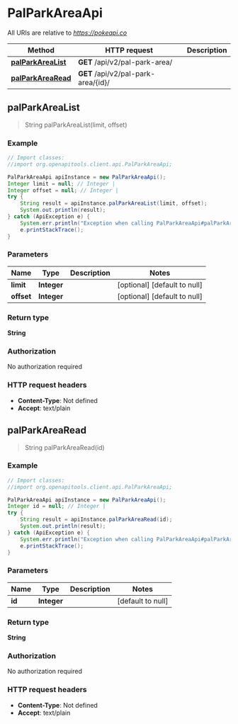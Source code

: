 # PalParkAreaApi

All URIs are relative to *https://pokeapi.co*

Method | HTTP request | Description
------------- | ------------- | -------------
[**palParkAreaList**](PalParkAreaApi.md#palParkAreaList) | **GET** /api/v2/pal-park-area/ | 
[**palParkAreaRead**](PalParkAreaApi.md#palParkAreaRead) | **GET** /api/v2/pal-park-area/{id}/ | 



## palParkAreaList

> String palParkAreaList(limit, offset)



### Example

```java
// Import classes:
//import org.openapitools.client.api.PalParkAreaApi;

PalParkAreaApi apiInstance = new PalParkAreaApi();
Integer limit = null; // Integer | 
Integer offset = null; // Integer | 
try {
    String result = apiInstance.palParkAreaList(limit, offset);
    System.out.println(result);
} catch (ApiException e) {
    System.err.println("Exception when calling PalParkAreaApi#palParkAreaList");
    e.printStackTrace();
}
```

### Parameters


Name | Type | Description  | Notes
------------- | ------------- | ------------- | -------------
 **limit** | **Integer**|  | [optional] [default to null]
 **offset** | **Integer**|  | [optional] [default to null]

### Return type

**String**

### Authorization

No authorization required

### HTTP request headers

- **Content-Type**: Not defined
- **Accept**: text/plain


## palParkAreaRead

> String palParkAreaRead(id)



### Example

```java
// Import classes:
//import org.openapitools.client.api.PalParkAreaApi;

PalParkAreaApi apiInstance = new PalParkAreaApi();
Integer id = null; // Integer | 
try {
    String result = apiInstance.palParkAreaRead(id);
    System.out.println(result);
} catch (ApiException e) {
    System.err.println("Exception when calling PalParkAreaApi#palParkAreaRead");
    e.printStackTrace();
}
```

### Parameters


Name | Type | Description  | Notes
------------- | ------------- | ------------- | -------------
 **id** | **Integer**|  | [default to null]

### Return type

**String**

### Authorization

No authorization required

### HTTP request headers

- **Content-Type**: Not defined
- **Accept**: text/plain

